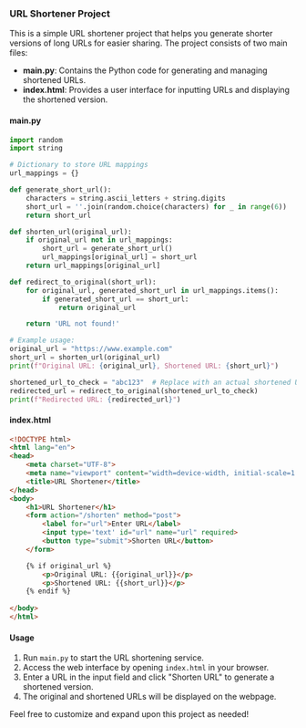 ### URL Shortener Project

This is a simple URL shortener project that helps you generate shorter versions of long URLs for easier sharing. The project consists of two main files:

- **main.py**: Contains the Python code for generating and managing shortened URLs.
- **index.html**: Provides a user interface for inputting URLs and displaying the shortened version.

#### main.py

```python
import random
import string

# Dictionary to store URL mappings
url_mappings = {}

def generate_short_url():
    characters = string.ascii_letters + string.digits
    short_url = ''.join(random.choice(characters) for _ in range(6))
    return short_url

def shorten_url(original_url):
    if original_url not in url_mappings:
        short_url = generate_short_url()
        url_mappings[original_url] = short_url
    return url_mappings[original_url]

def redirect_to_original(short_url):
    for original_url, generated_short_url in url_mappings.items():
        if generated_short_url == short_url:
            return original_url

    return 'URL not found!'

# Example usage:
original_url = "https://www.example.com"
short_url = shorten_url(original_url)
print(f"Original URL: {original_url}, Shortened URL: {short_url}")

shortened_url_to_check = "abc123"  # Replace with an actual shortened URL
redirected_url = redirect_to_original(shortened_url_to_check)
print(f"Redirected URL: {redirected_url}")
```

#### index.html

```html
<!DOCTYPE html>
<html lang="en">
<head>
    <meta charset="UTF-8">
    <meta name="viewport" content="width=device-width, initial-scale=1.0">
    <title>URL Shortener</title>
</head>
<body>
    <h1>URL Shortener</h1>
    <form action="/shorten" method="post">
        <label for="url">Enter URL</label>
        <input type='text' id="url" name="url" required>
        <button type="submit">Shorten URL</button>
    </form>

    {% if original_url %}
        <p>Original URL: {{original_url}}</p>
        <p>Shortened URL: {{short_url}}</p>
    {% endif %}
    
</body>
</html>
```

#### Usage

1. Run `main.py` to start the URL shortening service.
2. Access the web interface by opening `index.html` in your browser.
3. Enter a URL in the input field and click "Shorten URL" to generate a shortened version.
4. The original and shortened URLs will be displayed on the webpage.

Feel free to customize and expand upon this project as needed!
